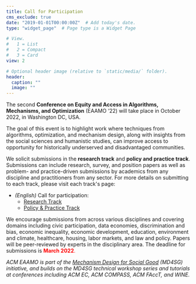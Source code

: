 ```yaml
---
title: Call for Participation
cms_exclude: true
date: "2019-01-01T00:00:00Z"  # Add today's date.
type: "widget_page"  # Page type is a Widget Page

# View.
#   1 = List
#   2 = Compact
#   3 = Card
view: 2

# Optional header image (relative to `static/media/` folder).
header:
  caption: ""
  image: ""
---
```


The second **Conference on Equity and Access in Algorithms, Mechanisms, and Optimization** (EAAMO ‘22) will take place in October 2022, in Washington DC, USA.
 
The goal of this event is to highlight work where techniques from algorithms, optimization, and mechanism design, along with insights from the social sciences and humanistic studies, can improve access to opportunity for historically underserved and disadvantaged communities. 
 
We solicit submissions in the **research track** and **policy and practice track**. Submissions can include research, survey, and position papers as well as problem- and practice-driven submissions by academics from any discipline and practitioners from any sector. For more details on submitting to each track, please visit each track's page: 

- *(English)* Call for participation:
  - [Research Track](https://eaamo.org/cfpresearch/) 
  - [Policy & Practice Track](https://eaamo.org/cfppolicyandpractice/)

We encourage submissions from across various disciplines and covering domains including civic participation, data economies, discrimination and bias, economic inequality, economic development, education, environment and climate, healthcare, housing, labor markets, and law and policy. Papers will be peer-reviewed by experts in the disciplinary area. The deadline for submissions is <span style="color:red">**March 2022**.</span>

*ACM EAAMO is part of the [Mechanism Design for Social Good](https://www.md4sg.com) (MD4SG) initiative, and builds on the MD4SG technical workshop series and tutorials at conferences including ACM EC, ACM COMPASS, ACM FAccT, and WINE.*
